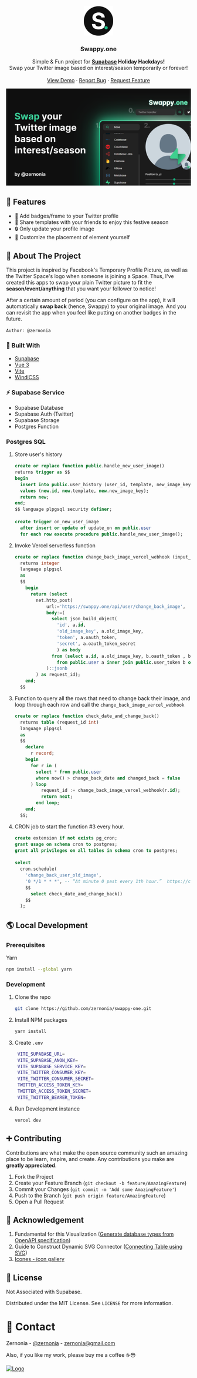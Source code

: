 <!-- PROJECT LOGO -->
<br />
<p align="center">
  <a href="https://github.com/zernonia/swappy-one">
    <img src="public/favicon.png" alt="Logo" width="80" height="80">
  </a>

  <h3 align="center">Swappy.one</h3>

  <p align="center">
  Simple & Fun project for <strong><a href="https://supabase.io/">Supabase</a> Holiday Hackdays!</strong>
    <br />
    Swap your Twitter image based on interest/season temporarily or forever!
    <br />
    <br />
    <a href="https://swappy.one">View Demo</a>
    ·
    <a href="https://github.com/zernonia/swappy-one/issues">Report Bug</a>
    ·
    <a href="https://github.com/zernonia/swappy-one/issues">Request Feature</a>
  </p>
</p>

![Swappy.one](public/og.png)

## 🚀 Features

- 🎉 Add badges/frame to your Twitter profile
- 🤩 Share templates with your friends to enjoy this festive season
- 🔒 Only update your profile image
- 🤚 Customize the placement of element yourself

## 📇 About The Project

This project is inspired by Facebook's Temporary Profile Picture, as well as the Twitter Space's logo when someone is joining a Space. Thus, I've created this apps to swap your plain Twitter picture to fit the **season/event/anything** that you want your follower to notice!

After a certain amount of period (you can configure on the app), it will automatically **swap back** (hence, Swappy) to your original image. And you can revisit the app when you feel like putting on another badges in the future.

`Author: @zernonia`

### 🔨 Built With

- [Supabase](https://supabase.com/)
- [Vue 3](https://v3.vuejs.org/)
- [Vite](https://vitejs.dev/)
- [WindiCSS](https://windicss.org/)

### ⚡ Supabase Service

- Supabase Database
- Supabase Auth (Twitter)
- Supabase Storage
- Postgres Function

### Postgres SQL

1. Store user's history

   ```sql
   create or replace function public.handle_new_user_image()
   returns trigger as $$
   begin
     insert into public.user_history (user_id, template, new_image_key)
     values (new.id, new.template, new.new_image_key);
     return new;
   end;
   $$ language plpgsql security definer;

   create trigger on_new_user_image
     after insert or update of update_on on public.user
     for each row execute procedure public.handle_new_user_image();
   ```

2. Invoke Vercel serverless function

   ```sql
   create or replace function change_back_image_vercel_webhook (input_id uuid)
     returns integer
     language plpgsql
     as
     $$
       begin
         return (select
           net.http_post(
               url:='https://swappy.one/api/user/change_back_image',
               body:=(
                 select json_build_object(
                   'id', a.id,
                   'old_image_key', a.old_image_key,
                   'token', a.oauth_token,
                   'secret', a.oauth_token_secret
                   ) as body
                 from (select a.id, a.old_image_key, b.oauth_token , b.oauth_token_secret
                   from public.user a inner join public.user_token b on a.id = b.user_id where a.id = input_id) a
               )::jsonb
           ) as request_id);
       end;
     $$
   ```

3. Function to query all the rows that need to change back their image, and loop through each row and call the `change_back_image_vercel_webhook`

   ```sql
   create or replace function check_date_and_change_back()
     returns table (request_id int)
     language plpgsql
     as
     $$
       declare
         r record;
       begin
         for r in (
           select * from public.user
           where now() > change_back_date and changed_back = false
         ) loop
             request_id := change_back_image_vercel_webhook(r.id);
             return next;
           end loop;
       end;
     $$;
   ```

4. CRON job to start the function #3 every hour.

   ```sql
   create extension if not exists pg_cron;
   grant usage on schema cron to postgres;
   grant all privileges on all tables in schema cron to postgres;

   select
     cron.schedule(
       'change_back_user_old_image',
       '0 */1 * * *', -- “At minute 0 past every 1th hour.”  https://crontab.guru/#0_*/1_*_*_*
       $$
         select check_date_and_change_back()
       $$
     );
   ```

## 🌎 Local Development

### Prerequisites

Yarn

```sh
npm install --global yarn
```

### Development

1. Clone the repo
   ```sh
   git clone https://github.com/zernonia/swappy-one.git
   ```
2. Install NPM packages
   ```sh
   yarn install
   ```
3. Create `.env`

   ```bash
    VITE_SUPABASE_URL=
    VITE_SUPABASE_ANON_KEY=
    VITE_SUPABASE_SERVICE_KEY=
    VITE_TWITTER_CONSUMER_KEY=
    VITE_TWITTER_CONSUMER_SECRET=
    TWITTER_ACCESS_TOKEN_KEY=
    TWITTER_ACCESS_TOKEN_SECRET=
    VITE_TWITTER_BEARER_TOKEN=
   ```

4. Run Development instance
   ```sh
   vercel dev
   ```

## ➕ Contributing

Contributions are what make the open source community such an amazing place to be learn, inspire, and create. Any contributions you make are **greatly appreciated**.

1. Fork the Project
2. Create your Feature Branch (`git checkout -b feature/AmazingFeature`)
3. Commit your Changes (`git commit -m 'Add some AmazingFeature'`)
4. Push to the Branch (`git push origin feature/AmazingFeature`)
5. Open a Pull Request

## 🙏 Acknowledgement

1. Fundamental for this Visualization ([Generate database types from OpenAPI specification](https://supabase.io/docs/reference/javascript/generating-types#generate-database-types-from-openapi-specification))
2. Guide to Construct Dynamic SVG Connector ([Connecting Table using SVG](https://codepen.io/alojzije/pen/ndfrI))
3. [Icones - icon gallery](https://icones.js.org/)

## 📜 License

Not Associated with Supabase.

Distributed under the MIT License. See `LICENSE` for more information.

# 📧 Contact

Zernonia - [@zernonia](https://twitter.com/zernonia) - zernonia@gmail.com

Also, if you like my work, please buy me a coffee ☕😳

<a href="https://www.buymeacoffee.com/zernonia" target="_blank">
    <img src="https://www.buymeacoffee.com/assets/img/custom_images/yellow_img.png" alt="Logo" >
  </a>
